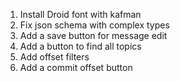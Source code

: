1. Install Droid font with kafman
2. Fix json schema with complex types
3. Add a save button for message edit
4. Add a button to find all topics
5. Add offset filters
6. Add a commit offset button
